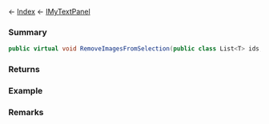 ← [Index](Api-Index) ← [IMyTextPanel](Sandbox.ModAPI.Ingame.IMyTextPanel)

### Summary

```csharp
public virtual void RemoveImagesFromSelection(public class List<T> ids, bool removeDuplicates)
```

### Returns

### Example

### Remarks

